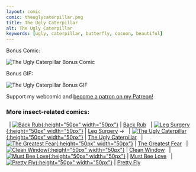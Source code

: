 ```yaml
---
layout: comic
comic: theuglycaterpillar.png
title: The Ugly Caterpillar
alt: The Ugly Caterpillar
keywords: [ugly, caterpillar, butterfly, cocoon, beautiful]
---
```


Bonus Comic:

![The Ugly Caterpillar Bonus Comic](/images/theuglycaterpillar_bonus.png)

Bonus GIF:

![The Ugly Caterpillar Bonus GIF](/images/theuglycaterpillar_bonus2.gif)


Support my webcomic and [become a patron on my Patreon!](https://www.patreon.com/lolnein)


### More insect-related comics:

&nbsp; | [![Back Rub](/thumbs/backrub.png){:height="50px" width="50px"}](https://lolnein.com/2017/06/13/backrub/) | [Back Rub](https://lolnein.com/2017/06/13/backrub/)
&nbsp; | [![Leg Surgery](/thumbs/legsurgery.png){:height="50px" width="50px"}](https://lolnein.com/2017/06/30/legsurgery/) | [Leg Surgery](https://lolnein.com/2017/06/30/legsurgery/)
&rarr; &nbsp; | [![The Ugly Caterpillar](/thumbs/theuglycaterpillar.png){:height="50px" width="50px"}](https://lolnein.com/2017/09/18/theuglycaterpillar/) | [The Ugly Caterpillar](https://lolnein.com/2017/09/18/theuglycaterpillar/)
&nbsp; | [![The Greatest Fear](/thumbs/thegreatestfear.png){:height="50px" width="50px"}](https://lolnein.com/2018/06/18/thegreatestfear/) | [The Greatest Fear](https://lolnein.com/2018/06/18/thegreatestfear/)
&nbsp; | [![Clean Window](/thumbs/cleanwindow.png){:height="50px" width="50px"}](https://lolnein.com/2018/08/06/cleanwindow/) | [Clean Window](https://lolnein.com/2018/08/06/cleanwindow/)
&nbsp; | [![Must Bee Love](/thumbs/mustbeelove.png){:height="50px" width="50px"}](https://lolnein.com/2019/05/21/mustbeelove/) | [Must Bee Love](https://lolnein.com/2019/05/21/mustbeelove/)
&nbsp; | [![Pretty Fly](/thumbs/prettyfly.png){:height="50px" width="50px"}](https://lolnein.com/2019/06/09/prettyfly/) | [Pretty Fly](https://lolnein.com/2019/06/09/prettyfly/)